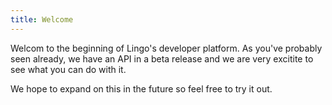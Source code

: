 ```yaml
---
title: Welcome
---
```


Welcom to the beginning of Lingo's developer platform. As you've probably seen already, we have an API in a beta release and we are very excitite to see what you can do with it.

We hope to expand on this in the future so feel free to try it out.
